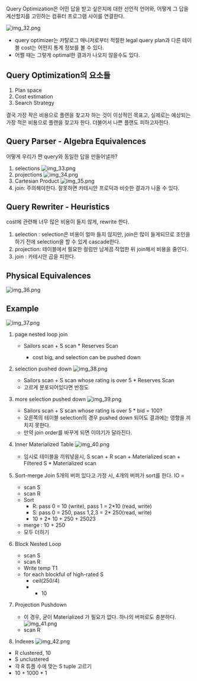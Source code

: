Query Optimization은 어떤 답을 받고 싶은지에 대한 선언적 언어와, 어떻게 그 답을 계산할지를 고민하는 컴퓨터 프로그램 사이를 연결한다. 

![img_32.png](img_32.png)
- query optimizer는 카탈로그 매니저로부터 적절한 legal query plan과 다른 테이블 cost는 어떤지 통계 정보를 볼 수 있다.
- 어쩔 때는 그렇게 optimal한 결과가 나오지 않을수도 있다.

## Query Optimization의 요소들
1. Plan space
2. Cost estimation
3. Search Strategy

결국 가장 작은 비용으로 플랜을 찾고자 하는 것이 이상적인 목표고, 
실제로는 예상되는 가장 적은 비용으로 플랜을 찾고자 한다. 더불어서 나쁜 플랜도 피하고자한다.

## Query Parser - Algebra Equivalences
어떻게 우리가 짠 query와 동일한 답을 만들어낼까? 
1. selections
![img_33.png](img_33.png)
2. projections
![img_34.png](img_34.png)
3. Cartesian Product
![img_35.png](img_35.png)
4. join: 주의해야한다. 잘못하면 카테시안 프로덕과 비슷한 결과가 나올 수 있다. 

## Query Rewriter - Heuristics
cost에 관련해 너무 많은 비용이 들지 않게, rewrite 한다. 

1. selection : selection은 비용이 얼마 들지 않지만, join은 많이 들게되므로 조인을 하기 전에 selection을 할 수 있게 cascade한다.
2. projection: 테이블에서 필요한 컬럼만 남게끔 작업한 뒤 join해서 비용을 줄인다.
3. join : 카테시안 곱을 피한다.

## Physical Equivalences
![img_36.png](img_36.png)

## Example
![img_37.png](img_37.png)
1. page nested loop join
   - Sailors scan + S scan * Reserves Scan 

     - cost big, and selection can be pushed down

2. selection pushed down
![img_38.png](img_38.png)
    - Sailors scan + S scan whose rating is over 5 * Reserves Scan 
    - 고르게 분포되어있다면 반정도
3. more selection pushed down
![img_39.png](img_39.png)

   - Sailors scan + S scan whose rating is over 5 * bid = 100?
   - 오른쪽의 테이블 selection의 경우 pushed down 되어도 결과에는 영향을 끼치지 못한다.
   - 만약 join order를 바꾸게 되면 이야기가 달라진다.
4. Inner Materialized Table
![img_40.png](img_40.png)
   - 임시로 테이블을 끼워넣을시, S scan + R scan + Materialized scan + Filtered S * Materialized scan
5. Sort-merge Join
5개의 버퍼 있다고 가정 시, 4개의 버퍼가 sort를 한다. IO = 
   - scan S 
   - scan R 
   - Sort 
     - R: pass 0 = 10 (write), pass 1 = 2*10 (read, write)
     - S: pass 0 = 250, pass 1,2,3 = 2* 250(read, write)
     - 10 + 2* 10 + 250 + 250*2*3
   - merge : 10 + 250
   - 모두 더하기
6. Block Nested Loop
   - scan S
   - scan R
   - Write temp T1
   - for each blockful of high-rated S
     - ceil(250/4)
     - * 10
7. Projection Pushdown
   - 이 경우, 굳이 Materialized 가 필요가 없다. 하나의 버퍼로도 충분하다.
   ![img_41.png](img_41.png)
   - scan R

8. Indexes
![img_42.png](img_42.png)
- R clustered, 10
- S unclustered
- 각 R 튜플 수에 맞는 S tuple 고르기 
- 10 + 1000 * 1

## 